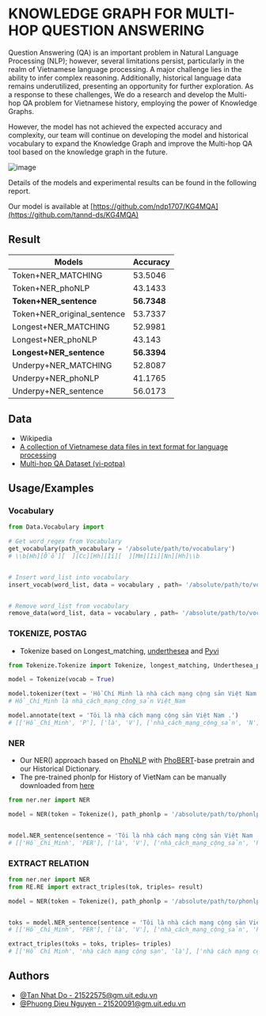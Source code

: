 
# KNOWLEDGE GRAPH FOR MULTI-HOP QUESTION ANSWERING

Question Answering (QA) is an important problem in Natural Language Processing (NLP); however, several limitations persist, particularly in the realm of Vietnamese language processing. A major challenge lies in the ability to infer complex reasoning. Additionally, historical language data remains underutilized, presenting an opportunity for further exploration. As a response to these challenges, We do a research and develop the Multi-hop QA problem for Vietnamese history, employing the power of Knowledge Graphs.

However, the model has not achieved the expected accuracy and complexity, our team will continue on developing the model and historical vocabulary to expand the Knowledge Graph and improve the Multi-hop QA tool based on the knowledge graph in the future.

![image](https://github.com/tannd-ds/vi-potqa/assets/64354200/29bfef36-d7e9-474f-a260-968e5a37281f)

Details of the models and experimental results can be found in the following report.

Our model is available at [https://github.com/ndp1707/KG4MQA](https://github.com/tannd-ds/KG4MQA)
## Result


| Models                        | Accuracy    |
|-------------------------------|-------------|
| Token+NER\_MATCHING           | 53.5046     |
| Token+NER\_phoNLP             | 43.1433     |
| **Token+NER\_sentence**       | **56.7348** |
| Token+NER\_original\_sentence | 53.7337     |
| Longest+NER\_MATCHING         | 52.9981     |
| Longest+NER\_phoNLP           | 43.143      |
| **Longest+NER\_sentence**     | **56.3394** |
| Underpy+NER\_MATCHING         | 52.8087     |
| Underpy+NER\_phoNLP           | 41.1765     |
| Underpy+NER\_sentence         | 56.0173     |


## Data

- Wikipedia
- [A collection of Vietnamese data files in text format for language processing](https://github.com/winstonleedev/tudien/tree/master)
- [Multi-hop QA Dataset (vi-potpa)](https://github.com/tannd-ds/vi-potqa)





## Usage/Examples

### Vocabulary

```python
from Data.Vocabulary import

# Get word_regex from Vocabulary
get_vocabulary(path_vocabulary = '/absolute/path/to/vocabulary')
# \\b[Hh][Ồồ][  ][Cc][Hh][Íí][  ][Mm][Ii][Nn][Hh]\\b


# Insert word_list into vocabulary
insert_vocab(word_list, data = vocabulary , path= '/absolute/path/to/vocabulary')


# Remove word_list from vocabulary
remove_data(word_list, data = vocabulary , path= '/absolute/path/to/vocabulary')

```


### TOKENIZE, POSTAG
- Tokenize based on Longest_matching, [underthesea](https://github.com/undertheseanlp/underthesea) and [Pyvi](https://github.com/trungtv/pyvi)
```python
from Tokenize.Tokenize import Tokenize, longest_matching, Underthesea_pyvi

model = Tokenize(vocab = True)

model.tokenizer(text = 'Hồ Chí Minh là nhà cách mạng cộng sản Việt Nam .')
# Hồ_Chí_Minh là nhà_cách_mạng_cộng_sản Việt_Nam

model.annotate(text = 'Tôi là nhà cách mạng cộng sản Việt Nam .')
# [['Hồ_Chí_Minh', 'P'], ['là', 'V'], ['nhà_cách_mạng_cộng_sản', 'N'], ['Việt_Nam', 'Np'], ['.', 'CH']]

```

### NER

- Our NER() approach based on [PhoNLP](https://github.com/VinAIResearch/PhoNLP) with [PhoBERT](https://github.com/VinAIResearch/PhoBERT)-base pretrain and our Historical Dictionary.
- The pre-trained phonlp for History of VietNam can be manually downloaded from [here](https://drive.google.com/file/d/13Y0alDyz_Q7cHli5ytYuiwxu1yo7ijwE/view?usp=drive_link)
```python
from ner.ner import NER

model = NER(token = Tokenize(), path_phonlp = '/absolute/path/to/phonlp_dict', normalize = True)


model.NER_sentence(sentence = 'Tôi là nhà cách mạng cộng sản Việt Nam .')
# [['Hồ_Chí_Minh', 'PER'], ['là', 'V'], ['nhà_cách_mạng_cộng_sản', 'PER'], ['Việt_Nam', 'LOC'], ['.', 'CH']]

```

### EXTRACT RELATION

```python
from ner.ner import NER
from RE.RE import extract_triples(tok, triples= result)

model = NER(token = Tokenize(), path_phonlp = '/absolute/path/to/phonlp_dict', normalize = True)


toks = model.NER_sentence(sentence = 'Tôi là nhà cách mạng cộng sản Việt Nam .')
# [['Hồ_Chí_Minh', 'PER'], ['là', 'V'], ['nhà_cách_mạng_cộng_sản', 'PER'], ['Việt_Nam', 'LOC'], ['.', 'CH']]

extract_triples(toks = toks, triples= triples)
# [['Hồ Chí Minh', 'nhà cách mạng cộng sạn', 'là'], ['nhà cách mạng cộng sản', 'Việt Nam', 'ở'], ['Hồ Chí Minh', 'Việt Nam', 'ở']

```
## Authors

- [@Tan Nhat Do - 21522575@gm.uit.edu.vn](https://github.com/tannd-ds)
- [@Phuong Dieu Nguyen - 21520091@gm.uit.edu.vn](https://github.com/Ndphuong-17)
